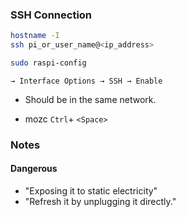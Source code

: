 ### SSH Connection
```bash
hostname -I 
ssh pi_or_user_name@<ip_address>
```
```bash
sudo raspi-config
```
`→ Interface Options → SSH → Enable`

* Should be in the same network.

* mozc `Ctrl`+ `<Space>`

### Notes

#### Dangerous

* "Exposing it to static electricity" 
* "Refresh it by unplugging it directly." 

